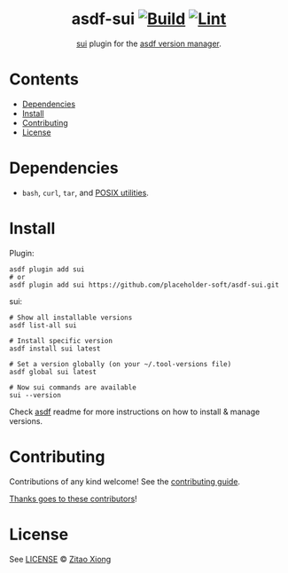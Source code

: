 <div align="center">

# asdf-sui [![Build](https://github.com/placeholder-soft/asdf-sui/actions/workflows/build.yml/badge.svg)](https://github.com/placeholder-soft/asdf-sui/actions/workflows/build.yml) [![Lint](https://github.com/placeholder-soft/asdf-sui/actions/workflows/lint.yml/badge.svg)](https://github.com/placeholder-soft/asdf-sui/actions/workflows/lint.yml)

[sui](https://github.com/placeholder-soft/asdf-sui) plugin for the [asdf version manager](https://asdf-vm.com).

</div>

# Contents

- [Dependencies](#dependencies)
- [Install](#install)
- [Contributing](#contributing)
- [License](#license)

# Dependencies

- `bash`, `curl`, `tar`, and [POSIX utilities](https://pubs.opengroup.org/onlinepubs/9699919799/idx/utilities.html).

# Install

Plugin:

```shell
asdf plugin add sui
# or
asdf plugin add sui https://github.com/placeholder-soft/asdf-sui.git
```

sui:

```shell
# Show all installable versions
asdf list-all sui

# Install specific version
asdf install sui latest

# Set a version globally (on your ~/.tool-versions file)
asdf global sui latest

# Now sui commands are available
sui --version
```

Check [asdf](https://github.com/asdf-vm/asdf) readme for more instructions on how to
install & manage versions.

# Contributing

Contributions of any kind welcome! See the [contributing guide](contributing.md).

[Thanks goes to these contributors](https://github.com/placeholder-soft/asdf-sui/graphs/contributors)!

# License

See [LICENSE](LICENSE) © [Zitao Xiong](https://github.com/placeholder-soft/)
